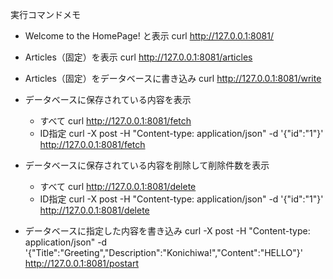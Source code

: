 実行コマンドメモ

- Welcome to the HomePage! と表示
curl http://127.0.0.1:8081/

- Articles（固定）を表示
curl http://127.0.0.1:8081/articles

- Articles（固定）をデータベースに書き込み
curl http://127.0.0.1:8081/write

- データベースに保存されている内容を表示
  - すべて
curl http://127.0.0.1:8081/fetch
  - ID指定
curl -X post -H "Content-type: application/json" -d '{"id":"1"}' http://127.0.0.1:8081/fetch

- データベースに保存されている内容を削除して削除件数を表示
  - すべて
curl http://127.0.0.1:8081/delete
  - ID指定
curl -X post -H "Content-type: application/json" -d '{"id":"1"}' http://127.0.0.1:8081/delete

- データベースに指定した内容を書き込み
curl -X post -H "Content-type: application/json" -d '{"Title":"Greeting","Description":"Konichiwa!","Content":"HELLO"}' http://127.0.0.1:8081/postart
